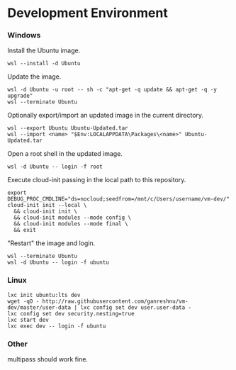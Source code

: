 # Development Environment

### Windows
Install the Ubuntu image.
```
wsl --install -d Ubuntu
```

Update the image.
```
wsl -d Ubuntu -u root -- sh -c "apt-get -q update && apt-get -q -y upgrade"
wsl --terminate Ubuntu
```

Optionally export/import an updated image in the current directory.
```
wsl --export Ubuntu Ubuntu-Updated.tar
wsl --import <name> "$Env:LOCALAPPDATA\Packages\<name>" Ubuntu-Updated.tar
```

Open a root shell in the updated image.
```
wsl -d Ubuntu -- login -f root
```

Execute cloud-init passing in the local path to this repository.
```
export DEBUG_PROC_CMDLINE="ds=nocloud;seedfrom=/mnt/c/Users/username/vm-dev/"
cloud-init init --local \
  && cloud-init init \
  && cloud-init modules --mode config \
  && cloud-init modules --mode final \
  && exit
```

"Restart" the image and login.
```
wsl --terminate Ubuntu
wsl -d Ubuntu -- login -f ubuntu
```


### Linux
```
lxc init ubuntu:lts dev
wget -qO - http://raw.githubusercontent.com/ganreshnu/vm-dev/master/user-data | lxc config set dev user.user-data -
lxc config set dev security.nesting=true
lxc start dev
lxc exec dev -- login -f ubuntu
```

### Other
multipass should work fine.
